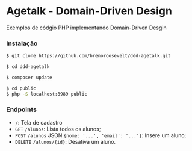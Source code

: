 # Agetalk - Domain-Driven Design
Exemplos de códgio PHP implementando Domain-Driven Desgin

### Instalação
``` bash
$ git clone https://github.com/brenoroosevelt/ddd-agetalk.git
```
``` bash
$ cd ddd-agetalk
```
``` bash
$ composer update
```
``` bash
$ cd public
$ php -S localhost:8989 public
```
### Endpoints
* `/`: Tela de cadastro 
* `GET` `/alunos`: Lista todos os alunos;  
* `POST` `/alunos` JSON `{nome: '...', 'email': '...'}`: Insere um aluno;
* `DELETE` `/alunos/{id}`: Desativa um aluno.  
